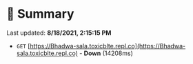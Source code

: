 # 📖 Summary
Last updated: **8/18/2021, 2:15:15 PM**

- `GET` [https://Bhadwa-sala.toxicblte.repl.co](https://Bhadwa-sala.toxicblte.repl.co) - **Down** (14208ms)
